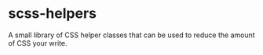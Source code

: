 # scss-helpers
A small library of CSS helper classes that can be used to reduce the amount of CSS your write.
